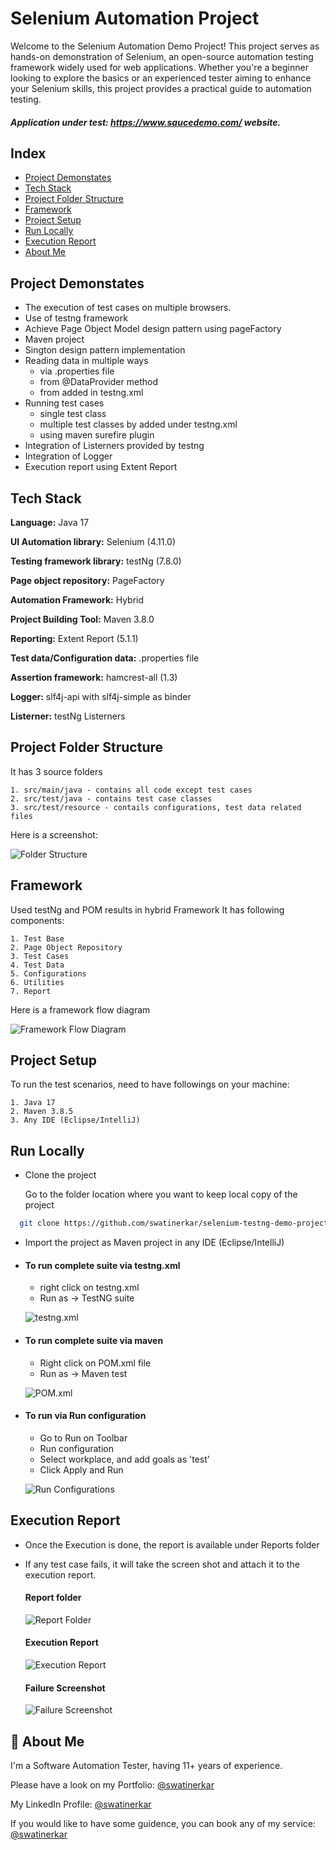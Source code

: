 
# Selenium Automation Project

Welcome to the Selenium Automation Demo Project! This project serves as hands-on demonstration of Selenium, an open-source automation testing framework widely used for web applications. Whether you're a beginner looking to explore the basics or an experienced tester aiming to enhance your Selenium skills, this project provides a practical guide to automation testing.
##### Application under test: https://www.saucedemo.com/ website.



## Index
 - [Project Demonstates](#project-demonstates)
 - [Tech Stack](#tech-stack) 
 - [Project Folder Structure](#project-folder-structure) 
 - [Framework](#framework)
 - [Project Setup](#project-setup)
 - [Run Locally](#run-locally)
 - [Execution Report](#execution-report)
 - [About Me](#about-me)


## Project Demonstates

- The execution of test cases on multiple browsers.
- Use of testng framework
- Achieve Page Object Model design pattern using pageFactory
- Maven project
- Sington design pattern implementation
- Reading data in multiple ways
    - via .properties file
    - from @DataProvider method
    - from <parameter> added in testng.xml
- Running test cases 
    - single test class
    - multiple test classes by added under testng.xml
    - using maven surefire plugin
- Integration of Listerners provided by testng
- Integration of Logger
- Execution report using Extent Report



## Tech Stack

**Language:** Java 17

**UI Automation library:** Selenium (4.11.0)

**Testing framework library:** testNg (7.8.0)

**Page object repository:** PageFactory

**Automation Framework:** Hybrid

**Project Building Tool:** Maven 3.8.0

**Reporting:** Extent Report (5.1.1)

**Test data/Configuration data:** .properties file

**Assertion framework:** hamcrest-all (1.3)

**Logger:** slf4j-api with slf4j-simple as binder

**Listerner:** testNg Listerners

## Project Folder Structure
 It has 3 source folders

    1. src/main/java - contains all code except test cases
    2. src/test/java - contains test case classes
    3. src/test/resource - contails configurations, test data related files

Here is a screenshot:

![Folder Structure](https://github.com/swatinerkar/selenium-testng-demo-project/blob/develop/images/Selenium-Project-Folder-Structure.png)
## Framework

Used testNg and POM results in hybrid Framework
It has following components:

    1. Test Base
    2. Page Object Repository
    3. Test Cases
    4. Test Data
    5. Configurations
    6. Utilities
    7. Report

Here is a framework flow diagram

![Framework Flow Diagram](https://github.com/swatinerkar/selenium-testng-demo-project/blob/develop/images/Framework-flowdiagram.png)

## Project Setup
To run the test scenarios, need to have followings on your machine:
    
    1. Java 17
    2. Maven 3.8.5
    3. Any IDE (Eclipse/IntelliJ)
## Run Locally

- Clone the project

  Go to the folder location where you want to keep local copy of the project

```bash
  git clone https://github.com/swatinerkar/selenium-testng-demo-project
```

- Import the project as Maven project in any IDE (Eclipse/IntelliJ)

- #### To run complete suite via testng.xml
  - right click on testng.xml
  - Run as -> TestNG suite

  ![testng.xml](https://github.com/swatinerkar/selenium-testng-demo-project/blob/main/images/Sample_Run_Via_testng.xml%20File.png)


- #### To run complete suite via maven
  - Right click on POM.xml file
  - Run as -> Maven test

  ![POM.xml](https://github.com/swatinerkar/selenium-testng-demo-project/blob/main/images/Sample_Run_Via_pom.xml%20file.png)

- #### To run via Run configuration
  - Go to Run on Toolbar
  - Run configuration
  - Select workplace, and add goals as 'test'
  - Click Apply and Run

  ![Run Configurations](https://github.com/swatinerkar/selenium-testng-demo-project/blob/main/images/Sample_Run_Via_Run%20Configurations.png)






## Execution Report
- Once the Execution is done, the report is available under Reports folder
- If any test case fails, it will take the screen shot and attach it to the execution report.

  #### Report folder
  
  ![Report Folder](https://github.com/swatinerkar/selenium-testng-demo-project/blob/main/images/Sample_Reports_Folder.png)

  #### Execution Report

  ![Execution Report](https://github.com/swatinerkar/selenium-testng-demo-project/blob/main/images/Sample_Failure_Execution_Report.png)

  #### Failure Screenshot

  ![Failure Screenshot](https://github.com/swatinerkar/selenium-testng-demo-project/blob/main/images/Sample_Attached_Failure_Screenshot.png)

## 🚀 About Me

I'm a Software Automation Tester, having 11+ years of experience.

Please have a look on my Portfolio: [@swatinerkar](https://swatinerkar.wordpress.com/)

My LinkedIn Profile: [@swatinerkar](https://www.linkedin.com/in/swatinerkar/)

If you would like to have some guidence, you can book any of my service: [@swatinerkar](https://topmate.io/swati_nerkar)

